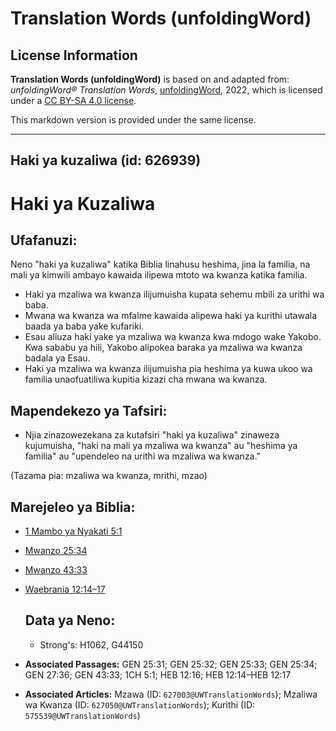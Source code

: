 # Translation Words (unfoldingWord)

## License Information

**Translation Words (unfoldingWord)** is based on and adapted from: _unfoldingWord® Translation Words_, [unfoldingWord](https://unfoldingword.org/utw), 2022, which is licensed under a [CC BY-SA 4.0 license](https://creativecommons.org/licenses/by-sa/4.0/legalcode.en).

This markdown version is provided under the same license.



--------------------------------

## Haki ya kuzaliwa (id: 626939)

Haki ya Kuzaliwa
================

Ufafanuzi:
----------

Neno "haki ya kuzaliwa" katika Biblia linahusu heshima, jina la familia, na mali ya kimwili ambayo kawaida ilipewa mtoto wa kwanza katika familia.

* Haki ya mzaliwa wa kwanza ilijumuisha kupata sehemu mbili za urithi wa baba.
* Mwana wa kwanza wa mfalme kawaida alipewa haki ya kurithi utawala baada ya baba yake kufariki.
* Esau aliuza haki yake ya mzaliwa wa kwanza kwa mdogo wake Yakobo. Kwa sababu ya hili, Yakobo alipokea baraka ya mzaliwa wa kwanza badala ya Esau.
* Haki ya mzaliwa wa kwanza ilijumuisha pia heshima ya kuwa ukoo wa familia unaofuatiliwa kupitia kizazi cha mwana wa kwanza.

Mapendekezo ya Tafsiri:
-----------------------

* Njia zinazowezekana za kutafsiri "haki ya kuzaliwa" zinaweza kujumuisha, "haki na mali ya mzaliwa wa kwanza" au "heshima ya familia" au "upendeleo na urithi wa mzaliwa wa kwanza."

(Tazama pia: mzaliwa wa kwanza, mrithi, mzao)

Marejeleo ya Biblia:
--------------------

* [1 Mambo ya Nyakati 5:1](https://ref.ly/1Chr5:1)
* [Mwanzo 25:34](https://ref.ly/Gen25:34)
* [Mwanzo 43:33](https://ref.ly/Gen43:33)
* [Waebrania 12:14–17](https://ref.ly/Heb12:14-Heb12:17)

    Data ya Neno:
    -------------

    + Strong's: H1062, G44150

* **Associated Passages:** GEN 25:31; GEN 25:32; GEN 25:33; GEN 25:34; GEN 27:36; GEN 43:33; 1CH 5:1; HEB 12:16; HEB 12:14–HEB 12:17
* **Associated Articles:** Mzawa (ID: `627003@UWTranslationWords`); Mzaliwa wa Kwanza (ID: `627050@UWTranslationWords`); Kurithi (ID: `575539@UWTranslationWords`)

